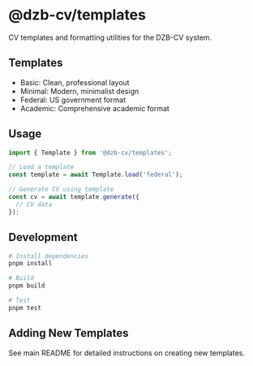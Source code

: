 # @dzb-cv/templates

CV templates and formatting utilities for the DZB-CV system.

## Templates

- Basic: Clean, professional layout
- Minimal: Modern, minimalist design
- Federal: US government format
- Academic: Comprehensive academic format

## Usage

```typescript
import { Template } from '@dzb-cv/templates';

// Load a template
const template = await Template.load('federal');

// Generate CV using template
const cv = await template.generate({
  // CV data
});
```

## Development

```bash
# Install dependencies
pnpm install

# Build
pnpm build

# Test
pnpm test
```

## Adding New Templates

See main README for detailed instructions on creating new templates.

